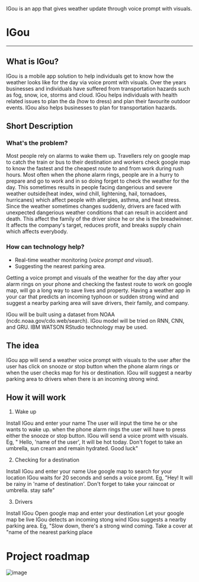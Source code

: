 
IGou is an app that gives weather update through voice prompt with visuals.

# IGou #   
_______________________________________________________________________________________________________________________________________________  

## What is IGou? ##
IGou is a mobile app solution to help individuals get to know how the weather looks like for the day via voice promt with visuals. Over the years businesses and individuals have suffered from transportation hazards such as fog, snow, ice, storms and cloud. IGou helps individuals with health related issues to plan the da (how to dress) and plan their favourite outdoor events. IGou also helps businesses to plan for transportation hazards. 


## Short Description <a name="Short-Description"></a>

### What's the problem?
Most people rely on alarms to wake them up. Travellers rely on google map to catch the train or bus to their destination and workers check google map to know the fastest and the cheapest route to and from work during rush hours. Most often when the phone alarm rings, people are in a hurry to prepare and go to work and in so doing forget to check the weather for the day. This sometimes results in people facing dangerious and severe weather outside(heat index, wind chill, lightening, hail, tornadoes, hurricanes) which affect people with allergies, asthma, and heat stress. 
Since the weather sometimes changes suddenly, drivers are faced with unexpected dangerious weather conditions that can result in accident and death.  This affect the family of the driver since he or she is the breadwinner. It affects the company's target, reduces profit, and breaks supply chain which affects everybody.  


### How can technology help?

* Real-time weather monitoring (*voice prompt and visual*).
* Suggesting the nearest parking area.

Getting a voice prompt and visuals of the weather for the day after your alarm rings on your phone and checking the fastest route to work on google map, will go a long way to save lives and property. Having a weather app in your car that predicts an incoming typhoon or sudden strong wind and suggest a nearby parking area will save drivers, their family, and company.

IGou will be built using a dataset from NOAA (ncdc.noaa.gov/cdo.web/search). IGou model will be tried on RNN, CNN, and GRU. IBM WATSON RStudio technology may be used. 


## The idea 
IGou app will send a weather voice prompt with visuals to the user after the user has click on snooze or stop button when the phone alarm rings or when the user checks map for his or destination. IGou will suggest a nearby parking area to drivers when there is an incoming strong wind.

## How it will work
1. Wake up

Install IGou and enter your name
The user will input the time he or she wants to wake up.
when the phone alarm rings the user will have to press either the snooze or stop button.
IGou will send a voice promt with visuals. Eg, " Hello, 'name of the user', It will be hot today. Don't foget to take an umbrella, sun cream and remain hydrated. Good luck"

2. Checking for a destination

Install IGou and enter your name
Use google map to search for your location
IGou waits for 20 seconds and sends a voice promt. Eg, "Hey! It will be rainy in 'name of destination'. Don't forget to take your raincoat or umbrella. stay safe"

3. Drivers

Install IGou
Open google map and enter your destination
Let your google map be live
IGou detects an incoming stong wind 
IGou suggests a nearby parking area. Eg, "Slow down, there's a strong wind coming. Take a cover at "name of the nearest parking place

# Project roadmap
![image](https://user-images.githubusercontent.com/115264011/195713846-8ac4f876-1944-4486-8a09-024323c17acb.png)
